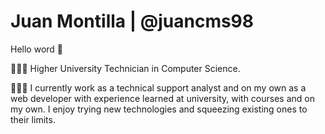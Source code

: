 <h1>Juan Montilla | @juancms98 </h1>


Hello word 👋

👨🏻‍🎓 Higher University Technician in Computer Science.

👨🏻‍💻 I currently work as a technical support analyst and on my own as a web developer with experience learned at university, with courses and on my own. I enjoy trying new technologies and squeezing existing ones to their limits.
